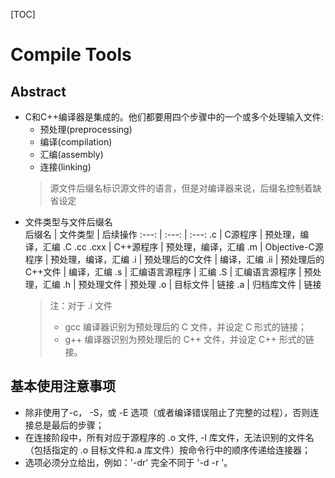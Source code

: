 [TOC]

# Compile Tools

## Abstract

- C和C++编译器是集成的。他们都要用四个步骤中的一个或多个处理输入文件: 
  - 预处理(preprocessing)
  - 编译(compilation)
  - 汇编(assembly)
  - 连接(linking)
  >  源文件后缀名标识源文件的语言，但是对编译器来说，后缀名控制着缺省设定
- 文件类型与文件后缀名  
  后缀名 | 文件类型 | 后续操作
  :---: | :---: | :---: 
  .c | C源程序 | 预处理，编译，汇编
  .C .cc .cxx | C++源程序 | 预处理，编译，汇编 
  .m | Objective-C源程序 | 预处理，编译，汇编
  .i | 预处理后的C文件 | 编译，汇编
  .ii | 预处理后的C++文件 | 编译，汇编
  .s | 汇编语言源程序 | 汇编
  .S | 汇编语言源程序 | 预处理，汇编
  .h | 预处理文件 | 预处理 
  .o | 目标文件 | 链接
  .a | 归档库文件 | 链接
  > 注：对于 .i 文件
  >  - gcc 编译器识别为预处理后的 C 文件，并设定 C 形式的链接；
  >  - g++ 编译器识别为预处理后的 C++ 文件，并设定 C++ 形式的链接。

## 基本使用注意事项

- 除非使用了-c， -S，或 -E 选项（或者编译错误阻止了完整的过程），否则连接总是最后的步骤；
- 在连接阶段中，所有对应于源程序的 .o 文件, -l 库文件，无法识别的文件名（包括指定的 .o 目标文件和.a 库文件）按命令行中的顺序传递给连接器；
- 选项必须分立给出，例如：\'-dr\' 完全不同于 '-d -r '。